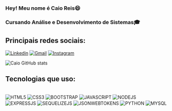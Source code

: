 ### Hey! Meu nome é Caio Reis😄
### Cursando Análise e Desenvolvimento de Sistemas🎓
## Principais redes sociais:
[![Linkedin]( https://img.shields.io/badge/LinkedIn-0077B5?style=for-the-badge&logo=linkedin&logoColor=white)](https://www.linkedin.com/in/caio-reis-9a485b249)
[![Gmail]( https://img.shields.io/badge/Gmail-D14836?style=for-the-badge&logo=gmail&logoColor=white)](https://mail.google.com/mail/u/0/?fs=1&tf=cm&source=mailto&to=caio201612@gmail.com)
[![Instagram]( https://img.shields.io/badge/Instagram-E4405F?style=for-the-badge&logo=instagram&logoColor=white)](https://www.instagram.com/caioreisx._)

![Caio GitHub stats](https://github-readme-stats.vercel.app/api?username=CaioReis29&show_icons=true&theme=radical)

## Tecnologias que uso:

<div style="display: inlineblock"> <br>
<img align="center" alt="HTML5" src="https://img.shields.io/badge/HTML5-E34F26?style=for-the-badge&logo=html5&logoColor=white"/>  
<img align="center" alt="CSS3" src="https://img.shields.io/badge/CSS3-1572B6?style=for-the-badge&logo=css3&logoColor=white"/>
<img align="center" alt="BOOTSTRAP" src="https://img.shields.io/badge/Bootstrap-563D7C?style=for-the-badge&logo=bootstrap&logoColor=white"/>
<img align="center" alt="JAVASCRIPT" src="https://img.shields.io/badge/JavaScript-323330?style=for-the-badge&logo=javascript&logoColor=F7DF1E"/>
<img align="center" alt="NODEJS" src="https://img.shields.io/badge/Node.js-43853D?style=for-the-badge&logo=node.js&logoColor=white"/>
<img align="center" alt="EXPRESSJS" src="https://img.shields.io/badge/Express.js-404D59?style=for-the-badge"/>
<img align="center" alt="SEQUELIZEJS" src="https://img.shields.io/badge/sequelize-323330?style=for-the-badge&logo=sequelize&logoColor=blue"/>
<img align="center" alt="JSONWEBTOKENS" src="https://img.shields.io/badge/json%20web%20tokens-323330?style=for-the-badge&logo=json-web-tokens&logoColor=pink"/>
<img align="center" alt="PYTHON" src="https://img.shields.io/badge/Python-14354C?style=for-the-badge&logo=python&logoColor=white"/>
<img align="center" alt="MYSQL" src="https://img.shields.io/badge/MySQL-00000F?style=for-the-badge&logo=mysql&logoColor=white"/>
<div/>

<!--
**CaioReis29/CaioReis29** is a ✨ _special_ ✨ repository because its `README.md` (this file) appears on your GitHub profile.

Here are some ideas to get you started:

- 🔭 I’m currently working on ...
- 🌱 I’m currently learning ...
- 👯 I’m looking to collaborate on ...
- 🤔 I’m looking for help with ...
- 💬 Ask me about ...
- 📫 How to reach me: ...
- 😄 Pronouns: ...
- ⚡ Fun fact: ...
-->
